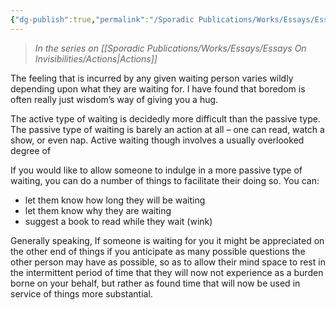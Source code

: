 ```yaml
---
{"dg-publish":true,"permalink":"/Sporadic Publications/Works/Essays/Essays On Invisibilities/Waiting/"}
---
```


> *In the series on [[Sporadic Publications/Works/Essays/Essays On Invisibilities/Actions\|Actions]]*

The feeling that is incurred by any given waiting person varies wildly depending upon what they are waiting for.
I have found that boredom is often really just wisdom’s way of giving you a hug.

The active type of waiting is decidedly more difficult than the passive type. The passive type of waiting is barely an action at all – one can read, watch a show, or even nap. Active waiting though involves a usually overlooked degree of 

If you would like to allow someone to indulge in a more passive type of waiting, you can do a number of things to facilitate their doing so. You can:
- let them know how long they will be waiting
- let them know why they are waiting
- suggest a book to read while they wait (wink)


Generally speaking, If someone is waiting for you  it might be appreciated on the other end of things if you anticipate as many possible questions the other person may have as possible, so as to allow their mind space to rest in the intermittent period of time that they will now not experience as a burden borne on your behalf, but rather as found time that will now be used in service of things more substantial.

<div class="page-break" style="page-break-before: always;"></div>

